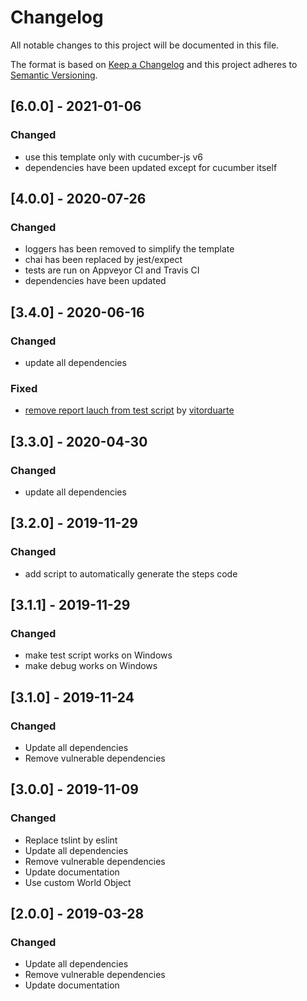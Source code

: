 # Changelog

All notable changes to this project will be documented in this file.

The format is based on [Keep a Changelog](http://keepachangelog.com/en/1.0.0/)
and this project adheres to [Semantic Versioning](http://semver.org/spec/v2.0.0.html).

## [6.0.0] - 2021-01-06

### Changed

- use this template only with cucumber-js v6
- dependencies have been updated except for cucumber itself

## [4.0.0] - 2020-07-26

### Changed

- loggers has been removed to simplify the template
- chai has been replaced by jest/expect
- tests are run on Appveyor CI and Travis CI
- dependencies have been updated

## [3.4.0] - 2020-06-16

### Changed

- update all dependencies

### Fixed

- [remove report lauch from test script](https://github.com/hdorgeval/cucumber-ts-starter/pull/9) by [vitorduarte](https://github.com/vitorduarte)

## [3.3.0] - 2020-04-30

### Changed

- update all dependencies

## [3.2.0] - 2019-11-29

### Changed

- add script to automatically generate the steps code

## [3.1.1] - 2019-11-29

### Changed

- make test script works on Windows
- make debug works on Windows

## [3.1.0] - 2019-11-24

### Changed

- Update all dependencies
- Remove vulnerable dependencies

## [3.0.0] - 2019-11-09

### Changed

- Replace tslint by eslint
- Update all dependencies
- Remove vulnerable dependencies
- Update documentation
- Use custom World Object

## [2.0.0] - 2019-03-28

### Changed

- Update all dependencies
- Remove vulnerable dependencies
- Update documentation
